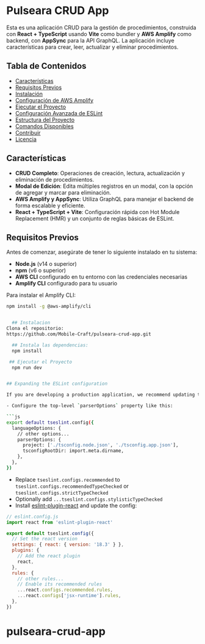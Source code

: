 # Pulseara CRUD App

Esta es una aplicación CRUD para la gestión de procedimientos, construida con **React + TypeScript** usando **Vite** como bundler y **AWS Amplify** como backend, con **AppSync** para la API GraphQL. La aplicación incluye características para crear, leer, actualizar y eliminar procedimientos.

## Tabla de Contenidos
- [Características](#características)
- [Requisitos Previos](#requisitos-previos)
- [Instalación](#instalación)
- [Configuración de AWS Amplify](#configuración-de-aws-amplify)
- [Ejecutar el Proyecto](#ejecutar-el-proyecto)
- [Configuración Avanzada de ESLint](#configuración-avanzada-de-eslint)
- [Estructura del Proyecto](#estructura-del-proyecto)
- [Comandos Disponibles](#comandos-disponibles)
- [Contribuir](#contribuir)
- [Licencia](#licencia)

## Características

- **CRUD Completo**: Operaciones de creación, lectura, actualización y eliminación de procedimientos.
- **Modal de Edición**: Edita múltiples registros en un modal, con la opción de agregar y marcar para eliminación.
- **AWS Amplify y AppSync**: Utiliza GraphQL para manejar el backend de forma escalable y eficiente.
- **React + TypeScript + Vite**: Configuración rápida con Hot Module Replacement (HMR) y un conjunto de reglas básicas de ESLint.

## Requisitos Previos

Antes de comenzar, asegúrate de tener lo siguiente instalado en tu sistema:

- **Node.js** (v14 o superior)
- **npm** (v6 o superior)
- **AWS CLI** configurado en tu entorno con las credenciales necesarias
- **Amplify CLI** configurado para tu usuario

Para instalar el Amplify CLI:

```bash
npm install -g @aws-amplify/cli


  ## Instalacion
Clona el repositorio:
https://github.com/Mobile-Craft/pulseara-crud-app.git

  ## Instala las dependencias:
  npm install

 ## Ejecutar el Proyecto
  npm run dev


## Expanding the ESLint configuration

If you are developing a production application, we recommend updating the configuration to enable type aware lint rules:

- Configure the top-level `parserOptions` property like this:

```js
export default tseslint.config({
  languageOptions: {
    // other options...
    parserOptions: {
      project: ['./tsconfig.node.json', './tsconfig.app.json'],
      tsconfigRootDir: import.meta.dirname,
    },
  },
})
```

- Replace `tseslint.configs.recommended` to `tseslint.configs.recommendedTypeChecked` or `tseslint.configs.strictTypeChecked`
- Optionally add `...tseslint.configs.stylisticTypeChecked`
- Install [eslint-plugin-react](https://github.com/jsx-eslint/eslint-plugin-react) and update the config:

```js
// eslint.config.js
import react from 'eslint-plugin-react'

export default tseslint.config({
  // Set the react version
  settings: { react: { version: '18.3' } },
  plugins: {
    // Add the react plugin
    react,
  },
  rules: {
    // other rules...
    // Enable its recommended rules
    ...react.configs.recommended.rules,
    ...react.configs['jsx-runtime'].rules,
  },
})
```
# pulseara-crud-app
